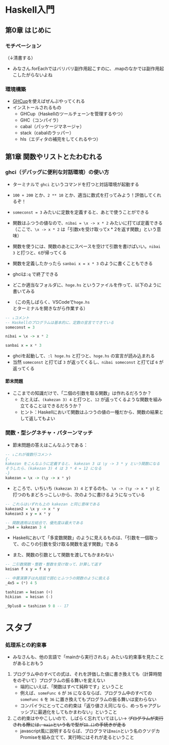 # Haskell入門

## 第0章 はじめに
### モチベーション
（↓清書する）
- みなさん.forEachではバリバリ副作用起こすのに、.mapのなかでは副作用起こしたがらないよね

### 環境構築
- [GHCup](https://www.haskell.org/ghcup/)を使えばぜんぶやってくれる
- インストールされるもの
  - GHCup（Haskellのツールチェーンを管理するやつ）
  - GHC（コンパイラ）
  - cabal（パッケージマネージャ）
  - stack（cabalのラッパー）
  - hls（エディタの補完をしてくれるやつ）

## 第1章 関数やリストとたわむれる
### ghci（デバッグに便利な対話環境）の使い方
- ターミナルで `ghci` というコマンドを打つと対話環境が起動する
- `100 + 200` とか、`2 ** 10` とか、適当に数式を打ってみよう！評価してくれるぞ！
- `someconst = 3` みたいに定数を定義すると、あとで使うことができる
- 関数はふつうの値なので、`nibai = \x -> x * 2` みたいに打てば定義できる（ここで、`\x -> x * 2` は「引数xを受け取ってx * 2を返す関数」という意味）
- 関数を使うには、関数のあとにスペースを空けて引数を書けばいい。`nibai 3` と打つと、`6`が帰ってくる
- 関数を定義したかったら `sanbai x = x * 3` のように書くこともできる
- ghciは`:q` で終了できる

- どこか適当なフォルダに、`hoge.hs` というファイルを作って、以下のように書いてみる
- （この先しばらく、VSCodeで`hoge.hs`とターミナルを開きながら作業する）
```haskell
-- ↓コメント
-- Haskellのプログラムは基本的に、定数の宣言でできている
someconst = 3

nibai = \x -> x * 2

sanbai x = x * 3
```
- ghciを起動して、`:l hoge.hs` と打つと、`hoge.hs` の宣言が読み込まれる
- 当然 `someconst` と打てば `3` が返ってくるし、`nibai someconst` と打てば `6` が返ってくる

#### 節末問題
- ここまでの知識だけで、「二個の引数を取る関数」は作れるだろうか？
  - たとえば、`(kakezan 3) 4` と打つと、`12` が返ってくるような関数を組み立てることはできるだろうか？
  - ヒント：Haskellにおいて関数はふつうの値の一種だから、関数の結果として返してもよい

### 関数・型シグネチャ・パターンマッチ
- 節末問題の答えはこんなふうである：
```haskell
-- ↓これが複数行コメント
{-
kakezan をこんなふうに定義すると、 kakezan 3 は \y -> 3 * y という関数になる
そうしたら、(kakezan 3) 4 は 3 * 4 = 12 になる
-}
kakezan = \x -> (\y -> x * y)
```
- ところで、いちいち `(kakezan 3) 4` とするのも、 `\x -> (\y -> x * y)` と打つのもまどろっこしいから、次のように書けるようになっている
```haskell
-- これらはいずれも上の kakezan と同じ意味である
kakezan2 = \x y -> x * y 
kakezan3 x y = x * y 

-- 関数適用は左結合で、優先度は最大である
_3x4 = kakezan 3 4
```
- Haskellにおいて「多変数関数」のように見えるものは、「引数を一個取って、のこりの引数を受け取る関数を返す関数」である

- また、関数の引数として関数を渡してもかまわない
```haskell
-- 二引数関数・整数・整数を受け取って、計算して返す
keisan f x y = f x y

-- 中置演算子は丸括弧で囲むとふつうの関数のように扱える
_4x5 = (*) 4 5

tashizan = keisan (+)
hikizan  = keisan (-)

_9plus8 = tashizan 9 8 -- 17
```











# スタブ

### 処理系との約束事
- みなさんも、他の言語で「mainから実行される」みたいな約束事を見たことがあるとおもう
1. プログラム中のすべての式は、それを評価した値に書き換えても（計算時間をのぞいて）プログラムの振る舞いを変えない
   - 端的にいえば、「関数はすべて純粋です」ということ
   - 例えば、`someFunc 6` が `36` になるならば、プログラム中のすべての `someFunc 6` を `36` に置き換えてもプログラムの振る舞いは変わらない
   - コンパイラにとってこの約束は「返り値さえ同じなら、めっちゃアグレッシブに最適化をしてもかまわない」ということ
2. この約束はややこしいので、しばらく忘れていてほしい→ ~~プログラムが実行される際には、`main`という名で型が`IO ()`の手続きが走る~~
   - javascript風に説明するならば、プログラマは`main`という名のクソデカPromiseを組み立てて、実行時にはそれが走るということ